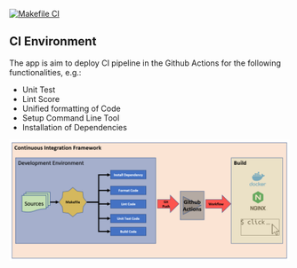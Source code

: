 [![Makefile CI](https://github.com/caca888/MLportfolio/actions/workflows/makefile.yml/badge.svg)](https://github.com/caca888/MLportfolio/actions/workflows/makefile.yml)


## CI Environment

The app is aim to deploy CI pipeline in the Github Actions for the following functionalities, e.g.:
* Unit Test
* Lint Score
* Unified formatting of Code
* Setup Command Line Tool
* Installation of Dependencies
  
  
![CI Environment](/img/CI.PNG)
